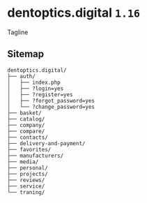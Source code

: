 # dentoptics.digital `1.16`
Tagline
<br>

Sitemap
---
```
dentoptics.digital/
├── auth/
│   ├── index.php
│   ├── ?login=yes
│   ├── ?register=yes
│   ├── ?forgot_password=yes
│   └── ?change_password=yes
├── basket/
├── catalog/
├── company/
├── compare/
├── contacts/
├── delivery-and-payment/
├── favorites/
├── manufacturers/
├── media/
├── personal/
├── projects/
├── reviews/
├── service/
└── traning/
```
<br>
